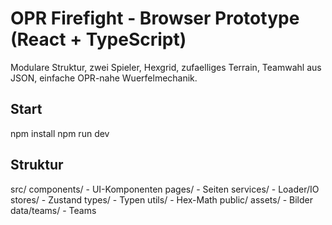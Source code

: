 
# OPR Firefight - Browser Prototype (React + TypeScript)

Modulare Struktur, zwei Spieler, Hexgrid, zufaelliges Terrain, Teamwahl aus JSON, einfache OPR-nahe Wuerfelmechanik.

## Start
npm install
npm run dev

## Struktur
src/
  components/  - UI-Komponenten
  pages/       - Seiten
  services/    - Loader/IO
  stores/      - Zustand
  types/       - Typen
  utils/       - Hex-Math
public/
  assets/      - Bilder
  data/teams/  - Teams
